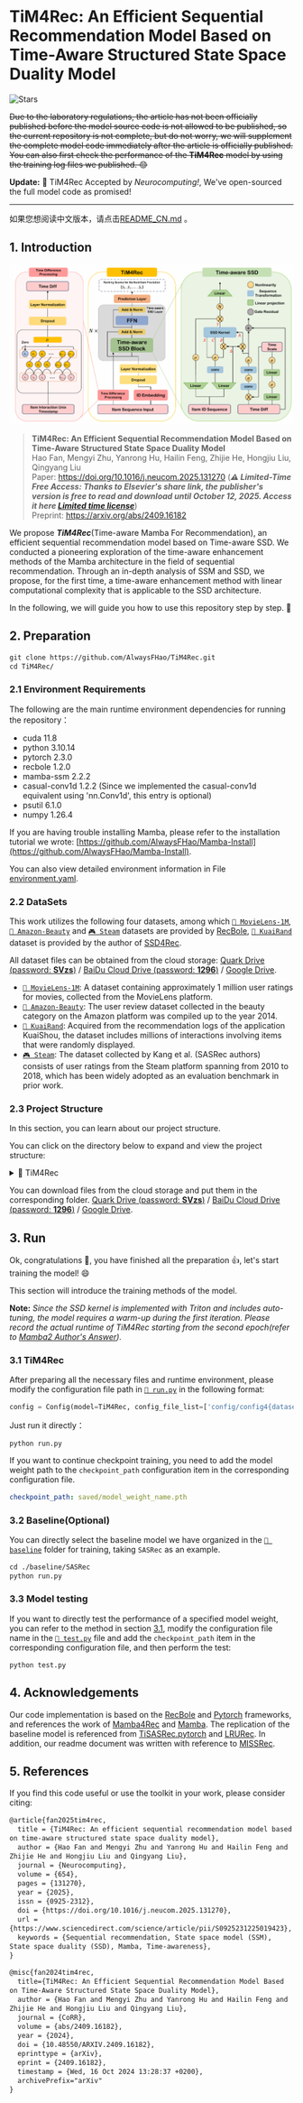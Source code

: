 # TiM4Rec: An Efficient Sequential Recommendation Model Based on Time-Aware Structured State Space Duality Model

[//]: # (Paperwithcode is no longer available)
[//]: # ([![PWC]&#40;https://img.shields.io/endpoint.svg?url=https://paperswithcode.com/badge/tim4rec-an-efficient-sequential/sequential-recommendation-on-movielens-1m&#41;]&#40;https://paperswithcode.com/sota/sequential-recommendation-on-movielens-1m?p=tim4rec-an-efficient-sequential&#41;)

[//]: # ([![PWC]&#40;https://img.shields.io/endpoint.svg?url=https://paperswithcode.com/badge/tim4rec-an-efficient-sequential/sequential-recommendation-on-kuairand&#41;]&#40;https://paperswithcode.com/sota/sequential-recommendation-on-kuairand?p=tim4rec-an-efficient-sequential&#41;)

[//]: # ([![PWC]&#40;https://img.shields.io/endpoint.svg?url=https://paperswithcode.com/badge/tim4rec-an-efficient-sequential/sequential-recommendation-on-amazon-beauty&#41;]&#40;https://paperswithcode.com/sota/sequential-recommendation-on-amazon-beauty?p=tim4rec-an-efficient-sequential&#41;)

![Stars](https://img.shields.io/github/stars/AlwaysFHao/TiM4Rec)

~~Due to the laboratory regulations, the article has not been officially published before the model source code is not allowed to be published,
so the current repository is not complete, but do not worry, we will supplement the complete model code immediately after the article is officially published.
You can also first check the performance of the **TiM4Rec** model by using the training log files we published. 😊~~

**Update:** 🎉 TiM4Rec Accepted by *Neurocomputing!*, We've open-sourced the full model code as promised!

---

如果您想阅读中文版本，请点击[README_CN.md](README_CN.md) 。
## 1. Introduction
  <p align="center">
    <img src="assert/tim4rec.png" alt="overview_of_tim4rec"/>
  </p>

> **TiM4Rec: An Efficient Sequential Recommendation Model Based on Time-Aware Structured State Space Duality Model**\
> Hao Fan, Mengyi Zhu, Yanrong Hu, Hailin Feng, Zhijie He, Hongjiu Liu, Qingyang Liu\
> Paper: https://doi.org/10.1016/j.neucom.2025.131270 (***⚠️ Limited-Time Free Access: Thanks to Elsevier's share link, the publisher's version is free to read and download until October 12, 2025. Access it here [Limited time license](https://authors.elsevier.com/c/1lelB3INukW9mV)***) \
> Preprint: https://arxiv.org/abs/2409.16182

We propose ***TiM4Rec***(Time-aware Mamba For Recommendation), an efficient sequential recommendation model based on Time-aware SSD. 
We conducted a pioneering exploration of the time-aware enhancement methods of the Mamba architecture in the field of sequential recommendation. 
Through an in-depth analysis of SSM and SSD, we propose, for the first time, a time-aware enhancement method with linear computational complexity that is applicable to the SSD architecture. 


In the following, we will guide you how to use this repository step by step. 🤗

## 2. Preparation
```shell
git clone https://github.com/AlwaysFHao/TiM4Rec.git
cd TiM4Rec/
```

### 2.1 Environment Requirements
The following are the main runtime environment dependencies for running the repository：
- cuda 11.8
- python 3.10.14
- pytorch 2.3.0
- recbole 1.2.0
- mamba-ssm 2.2.2
- casual-conv1d 1.2.2 (Since we implemented the casual-conv1d equivalent using 'nn.Conv1d', this entry is optional)
- psutil 6.1.0
- numpy 1.26.4

If you are having trouble installing Mamba, please refer to the installation tutorial we wrote: [https://github.com/AlwaysFHao/Mamba-Install](https://github.com/AlwaysFHao/Mamba-Install).

You can also view detailed environment information in File [environment.yaml](environment.yaml).

### 2.2 DataSets
This work utilizes the following four datasets, among which [`🎦 MovieLens-1M`](https://grouplens.org/datasets/movielens/), [`🛒 Amazon-Beauty`](https://jmcauley.ucsd.edu/data/amazon/index_2014.html) and [`🎮 Steam`](https://recbole.s3-accelerate.amazonaws.com/ProcessedDatasets/Steam/not-merged/steam.zip) datasets are provided by [RecBole](https://github.com/RUCAIBox/RecSysDatasets), [`📱 KuaiRand`](https://kuairand.com/) dataset is provided by the author of [SSD4Rec](https://arxiv.org/abs/2409.01192). 

All dataset files can be obtained from the cloud storage: [Quark Drive (password: **SVzs**)](https://pan.quark.cn/s/8bb746acc798) / [BaiDu Cloud Drive (password: **1296**)](https://pan.baidu.com/s/10GUBfkdqd7iPiXTw5ulQtA?pwd=1296) / [Google Drive](https://drive.google.com/drive/folders/11_tqDeG5oA4c6Bz7tjgEnMTeI6BbnCUr?usp=sharing). 

- [`🎦 MovieLens-1M`](https://grouplens.org/datasets/movielens/): A dataset containing approximately 1 million user ratings for movies, collected from the MovieLens platform.
- [`🛒 Amazon-Beauty`](https://jmcauley.ucsd.edu/data/amazon/index_2014.html): The user review dataset collected in the beauty category on the Amazon platform was compiled up to the year 2014. 
- [`📱 KuaiRand`](https://kuairand.com/): Acquired from the recommendation logs of the application KuaiShou, the dataset includes millions of interactions involving items that were randomly displayed.
- [`🎮 Steam`](https://recbole.s3-accelerate.amazonaws.com/ProcessedDatasets/Steam/not-merged/steam.zip): The dataset collected by Kang et al. (SASRec authors) consists of user ratings from the Steam platform spanning from 2010 to 2018, which has been widely adopted as an evaluation benchmark in prior work. 

### 2.3 Project Structure
In this section, you can learn about our project structure. 

You can click on the directory below to expand and view the project structure: 

<details><summary>📁 TiM4Rec</summary>
<ul>
    <li>📁 assert | (Store readme related images) </li>
    <li>📁 baseline | (The baseline model is covered in the paper) </li>
    <ul>
        <li>📁 BERT4Rec</li>
        <ul>
            <li>📜 config.yaml</li>
            <li>🐍 run.py</li>
        </ul>
        <li>📁 ...</li>
    </ul>
    <li>📁 config | (Configuration file for TiM4Rec model) </li>
    <ul>
        <li>📜 config4beauty_64d.yaml</li>
        <li>📜 config4kuai_64d.yaml</li>
        <li>📜 config4movie_64d.yaml</li>
        <li>📜 config4movie_256d.yaml</li>
    </ul>
    <li>📁 dataset | (Store dataset files) </li>
    <ul>
        <li>📁 amazon-beauty</li>
        <ul>
            <li>📖 amazon-beauty.inter</li>
            <li>📖 amazon-beauty.item</li>
        </ul>
        <li>📁 ... </li>
    </ul>
    <li>📁 log | (Training log file)</li>
    <li>📁 log_tensorboard | (Training log file of tensorboard)</li>
    <li>📁 saved | (Saved model weight file)</li>
    <li>📜 environment.yaml</li>
    <li>🐍 run.py</li>
    <li>🐍 ssd.py</li>
    <li>🐍 test.py</li>
    <li>🐍 tim4rec.py</li>
</ul>
</details>

You can download files from the cloud storage and put them in the corresponding folder. [Quark Drive (password: **SVzs**)](https://pan.quark.cn/s/8bb746acc798) / [BaiDu Cloud Drive (password: **1296**)](https://pan.baidu.com/s/10GUBfkdqd7iPiXTw5ulQtA?pwd=1296) / [Google Drive](https://drive.google.com/drive/folders/11_tqDeG5oA4c6Bz7tjgEnMTeI6BbnCUr?usp=sharing).

## 3. Run
Ok, congratulations 🎇, you have finished all the preparation 👍, let's start training the model! 😄 

This section will introduce the training methods of the model. 

**Note:** *Since the SSD kernel is implemented with Triton and includes auto-tuning, the model requires a warm-up during the first iteration. Please record the actual runtime of TiM4Rec starting from the second epoch(refer to [Mamba2 Author's Answer](https://github.com/state-spaces/mamba/issues/389#issuecomment-2171755306)).*

### 3.1 TiM4Rec
After preparing all the necessary files and runtime environment, please modify the configuration file path in [`🐍 run.py`](run.py) in the following format:
```python
config = Config(model=TiM4Rec, config_file_list=['config/config4{dataset_name}_{dim}d.yaml'])
```
Just run it directly：
```shell
python run.py
```
If you want to continue checkpoint training, you need to add the model weight path to the `checkpoint_path` configuration item in the corresponding configuration file. 
```yaml
checkpoint_path: saved/model_weight_name.pth
```

### 3.2 Baseline(Optional)
You can directly select the baseline model we have organized in the [`📁 baseline`](baseline) folder for training, taking `SASRec` as an example.
```shell
cd ./baseline/SASRec
python run.py
```
### 3.3 Model testing
If you want to directly test the performance of a specified model weight, you can refer to the method in section [3.1](#31-tim4rec), modify the configuration file name in the [`🐍 test.py`](test.py) file and add the `checkpoint_path` item in the corresponding configuration file, and then perform the test:
```shell
python test.py
```

## 4. Acknowledgements
Our code implementation is based on the [RecBole](https://github.com/RUCAIBox/RecBole) and [Pytorch](https://github.com/pytorch/pytorch) frameworks, and references the work of [Mamba4Rec](https://github.com/chengkai-liu/Mamba4Rec) and [Mamba](https://github.com/state-spaces/mamba). 
The replication of the baseline model is referenced from [TiSASRec.pytorch](https://github.com/pmixer/TiSASRec.pytorch) and [LRURec](https://github.com/yueqirex/LRURec). 
In addition, our readme document was written with reference to [MISSRec](https://github.com/gimpong/MM23-MISSRec).

## 5. References
If you find this code useful or use the toolkit in your work, please consider citing:

```
@article{fan2025tim4rec,
  title = {TiM4Rec: An efficient sequential recommendation model based on time-aware structured state space duality model},
  author = {Hao Fan and Mengyi Zhu and Yanrong Hu and Hailin Feng and Zhijie He and Hongjiu Liu and Qingyang Liu},
  journal = {Neurocomputing},
  volume = {654},
  pages = {131270},
  year = {2025},
  issn = {0925-2312},
  doi = {https://doi.org/10.1016/j.neucom.2025.131270},
  url = {https://www.sciencedirect.com/science/article/pii/S0925231225019423},
  keywords = {Sequential recommendation, State space model (SSM), State space duality (SSD), Mamba, Time-awareness},
}
```

```
@misc{fan2024tim4rec,
  title={TiM4Rec: An Efficient Sequential Recommendation Model Based on Time-Aware Structured State Space Duality Model},
  author = {Hao Fan and Mengyi Zhu and Yanrong Hu and Hailin Feng and Zhijie He and Hongjiu Liu and Qingyang Liu},
  journal = {CoRR},
  volume = {abs/2409.16182},
  year = {2024},
  doi = {10.48550/ARXIV.2409.16182},
  eprinttype = {arXiv},
  eprint = {2409.16182},
  timestamp = {Wed, 16 Oct 2024 13:28:37 +0200},
  archivePrefix="arXiv"
}
```